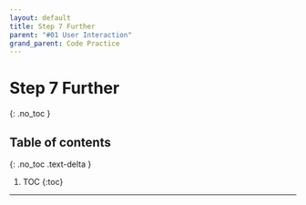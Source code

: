 ```yaml
---
layout: default
title: Step 7 Further
parent: "#01 User Interaction"
grand_parent: Code Practice
---
```


# Step 7 Further
{: .no_toc }

## Table of contents
{: .no_toc .text-delta }

1. TOC
{:toc}

---
